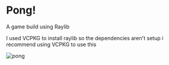 # Pong!
A game build using Raylib 


I used VCPKG to install raylib so the dependencies aren't setup i recommend using VCPKG to use this

![pong](img/Screenshot2025-08-02123958.png)

